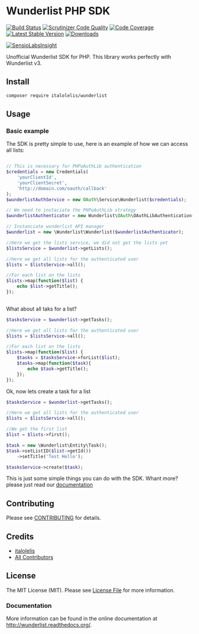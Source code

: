 # Wunderlist PHP SDK

[![Build Status](https://travis-ci.org/italolelis/wunderlist.svg?style=flat-square)](https://travis-ci.org/italolelis/wunderlist)
[![Scrutinizer Code Quality](http://img.shields.io/scrutinizer/g/italolelis/wunderlist.svg?style=flat-square)](https://scrutinizer-ci.com/g/italolelis/wunderlist/)
[![Code Coverage](http://img.shields.io/scrutinizer/coverage/g/italolelis/wunderlist.svg?style=flat-square)](https://scrutinizer-ci.com/g/italolelis/wunderlist/)
[![Latest Stable Version](http://img.shields.io/packagist/v/italolelis/wunderlist.svg?style=flat-square)](https://packagist.org/packages/italolelis/wunderlist)
[![Downloads](https://img.shields.io/packagist/dt/italolelis/wunderlist.svg?style=flat-square)](https://packagist.org/packages/italolelis/wunderlist)

[![SensioLabsInsight](https://insight.sensiolabs.com/projects/042ad7a7-df3d-4c3f-b93b-558b82d80cee/small.png)](https://insight.sensiolabs.com/projects/042ad7a7-df3d-4c3f-b93b-558b82d80cee)

Unofficial Wunderlist SDK for PHP.
This library works perfectly with Wunderlist v3.

## Install

```bash
composer require italolelis/wunderlist
```

## Usage

### Basic example

The SDK is pretty simple to use, here is an example of how we can access all lists:

```php

// This is necessary for PHPoAuthLib authentication
$credentials = new Credentials(
    'yourClientId',
    'yourClientSecret',
    'http://domain.com/oauth/callback'
);
$wunderlistAuthService = new OAuth\Service\Wunderlist($credentials);

// We need to instaciate the PHPoAuthLib strategy
$wunderlistAuthenticator = new Wunderlist\OAuth\OAuthLibAuthentication($credentials);

// Instanciate wunderlist API manager
$wunderlist = new \Wunderlist\Wunderlist($wunderlistAuthenticator);

//Here we get the lists service, we did not get the lists yet
$listsService = $wunderlist->getLists();

//Here we get all lists for the authenticated user
$lists = $listsService->all();

//For each list on the lists
$lists->map(function($list) {
    echo $list->getTitle();
});
    
```

What about all taks for a list?

```php
$tasksService = $wunderlist->getTasks();

//Here we get all lists for the authenticated user
$lists = $listsService->all();

//For each list on the lists
$lists->map(function($list) {
    $tasks = $tasksService->forList($list);
    $tasks->map(function($task){
        echo $task->getTitle();
    });
});

```

Ok, now lets create a task for a list

```php
$tasksService = $wunderlist->getTasks();

//Here we get all lists for the authenticated user
$lists = $listsService->all();

//We get the first list
$list = $lists->first();

$task = new \Wunderlist\Entity\Task();
$task->setListID($list->getId())
    ->setTitle('Test Hello');

$tasksService->create($task);
```

This is just some simple things you can do with the SDK. Whant more? please just read our [documentation](http://wunderlist.readthedocs.org/)
## Contributing

Please see [CONTRIBUTING](https://github.com/italolelis/wunderlist/blob/master/CONTRIBUTING.md) for details.

## Credits

- [italolelis](https://github.com/italolelis)
- [All Contributors](https://github.com/italolelis/wunderlist/contributors)

## License

The MIT License (MIT). Please see [License File](https://github.com/italolelis/wunderlist/blob/master/LICENSE) for more information.

### Documentation

More information can be found in the online documentation at
http://wunderlist.readthedocs.org/.
